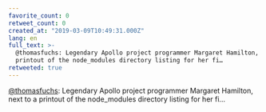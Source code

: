 ```yaml
---
favorite_count: 0
retweet_count: 0
created_at: "2019-03-09T10:49:31.000Z"
lang: en
full_text: >-
  @thomasfuchs: Legendary Apollo project programmer Margaret Hamilton, next to a
  printout of the node_modules directory listing for her fi…
retweeted: true
---
```


[@thomasfuchs](https://twitter.com/thomasfuchs): Legendary Apollo project
programmer Margaret Hamilton, next to a printout of the node_modules directory
listing for her fi…
